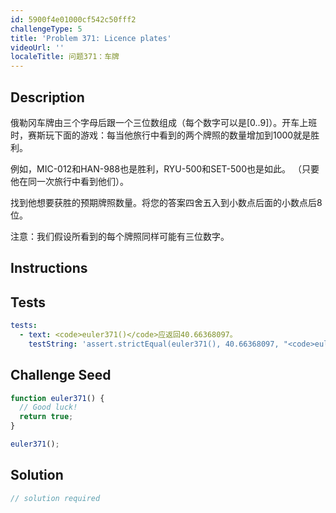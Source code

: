 ```yaml
---
id: 5900f4e01000cf542c50fff2
challengeType: 5
title: 'Problem 371: Licence plates'
videoUrl: ''
localeTitle: 问题371：车牌
---
```


## Description
<section id="description">俄勒冈车牌由三个字母后跟一个三位数组成（每个数字可以是[0..9]）。开车上班时，赛斯玩下面的游戏：每当他旅行中看到的两个牌照的数量增加到1000就是胜利。 <p>例如，MIC-012和HAN-988也是胜利，RYU-500和SET-500也是如此。 （只要他在同一次旅行中看到他们）。 </p><p>找到他想要获胜的预期牌照数量。将您的答案四舍五入到小数点后面的小数点后8位。 </p><p>注意：我们假设所看到的每个牌照同样可能有三位数字。 </p></section>

## Instructions
<section id="instructions">
</section>

## Tests
<section id='tests'>

```yml
tests:
  - text: <code>euler371()</code>应返回40.66368097。
    testString: 'assert.strictEqual(euler371(), 40.66368097, "<code>euler371()</code> should return 40.66368097.");'

```

</section>

## Challenge Seed
<section id='challengeSeed'>

<div id='js-seed'>

```js
function euler371() {
  // Good luck!
  return true;
}

euler371();

```

</div>



</section>

## Solution
<section id='solution'>

```js
// solution required
```
</section>

